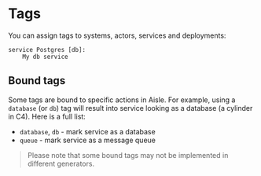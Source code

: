 # Tags

You can assign tags to systems, actors, services and
deployments:

```
service Postgres [db]:
    My db service
```

## Bound tags

Some tags are bound to specific actions in Aisle.
For example, using a `database` (or `db`) tag
will result into service looking as a database
(a cylinder in C4). Here is a full list:

- `database`, `db` - mark service as a database
- `queue` - mark service as a message queue

> Please note that some bound tags may not be
> implemented in different generators.
